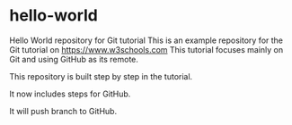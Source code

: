 # hello-world
Hello World repository for Git tutorial
This is an example repository for the Git tutorial on https://www.w3schools.com
This tutorial focuses mainly on Git and using GitHub as its remote.

This repository is built step by step in the tutorial.

It now includes steps for GitHub.

It will push branch to GitHub.
